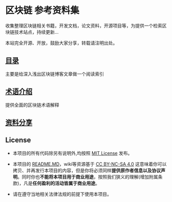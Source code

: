 # 区块链 参考资料集

收集整理区块链相关书籍，开发文档，论文资料，开源项目等，为提供一个检索区块链技术站点，持续更新...

本站完全开源、开放，鼓励大家分享，转载请注明出处。

## [目录](contents.md)

主要是给深入浅出区块链博客文章做一个阅读索引

## [术语介绍](GLOSSARY.md)

提供全面的区块链术语解释

## [资料分享](resource.md)

## License

* 本项目的所有代码除另有说明外,均按照 [MIT License](LICENSE) 发布。

* 本项目的 [README.MD](README.md)，wiki等资源基于 [CC BY-NC-SA 4.0](https://creativecommons.org/licenses/by-nc-sa/4.0/deed.zh)
    这意味着你可以拷贝、并再发行本项目的内容，但是你将必须同样**提供原作者信息以及协议声明**。同时你也**不能将本项目用于商业用途**，按照我们狭义的理解(增加附属条款)，凡是**任何盈利的活动皆属于商业用途**。

* 请在遵守当地相关法律法规的前提下使用本项目。



